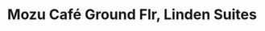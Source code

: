 ---
addr: ' Ground Flr, Linden Suites'
city: Pasig
country: Philippines
description: Ground Flr, Linden Suites (Amethyst St) Pasig City Pasig
id: 4bbc663251b89c748056872a
lat: 14.581211436720908
lng: 121.0603574417782
title: "Mozu Caf\xE9 Ground Flr, Linden Suites"
venue: "Mozu Caf\xE9"
---